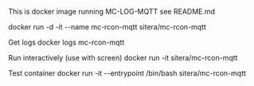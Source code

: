 This is docker image running MC-LOG-MQTT see README.md


docker run -d -it --name mc-rcon-mqtt sitera/mc-rcon-mqtt

Get logs
docker logs mc-rcon-mqtt

Run interactively (use with screen)
docker run -it sitera/mc-rcon-mqtt

Test container
docker run -it --entrypoint /bin/bash sitera/mc-rcon-mqtt

